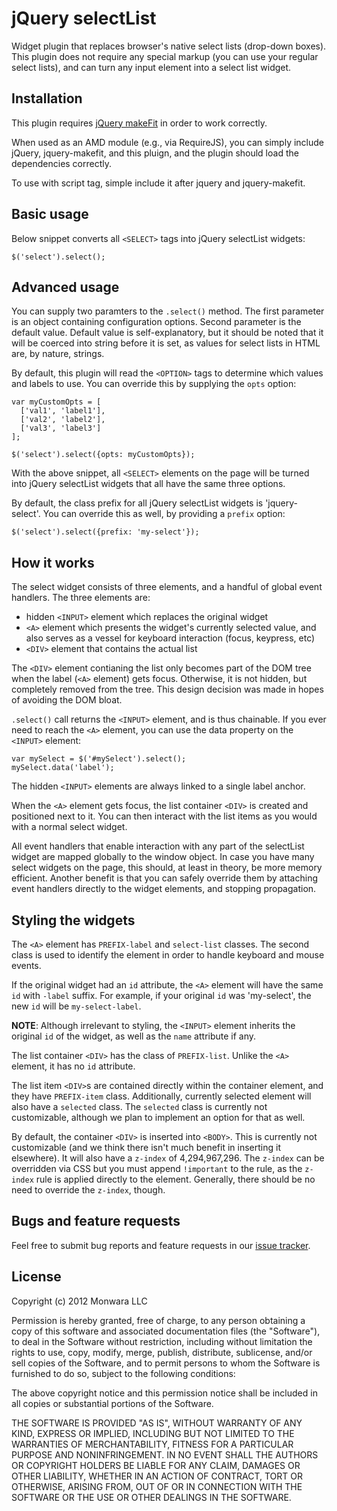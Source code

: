 jQuery selectList
=================

Widget plugin that replaces browser's native select lists (drop-down boxes).
This plugin does not require any special markup (you can use your regular
select lists), and can turn any input element into a select list widget.

Installation
------------

This plugin requires 
[jQuery makeFit](https://github.com/Monwara/jquery-makefit) in order to work 
correctly.

When used as an AMD module (e.g., via RequireJS), you can simply include
jQuery, jquery-makefit, and this pluign, and the plugin should load the
dependencies correctly.

To use with script tag, simple include it after jquery and jquery-makefit.

Basic usage
-----------

Below snippet converts all `<SELECT>` tags into jQuery selectList widgets:

    $('select').select();

Advanced usage
--------------

You can supply two paramters to the `.select()` method. The first parameter is
an object containing configuration options. Second parameter is the default
value. Default value is self-explanatory, but it should be noted that it will
be coerced into string before it is set, as values for select lists in HTML
are, by nature, strings.

By default, this plugin will read the `<OPTION>` tags to determine which values
and labels to use. You can override this by supplying the `opts` option:

    var myCustomOpts = [
      ['val1', 'label1'],
      ['val2', 'label2'],
      ['val3', 'label3']
    ];

    $('select').select({opts: myCustomOpts});

With the above snippet, all `<SELECT>` elements on the page will be turned into
jQuery selectList widgets that all have the same three options.

By default, the class prefix for all jQuery selectList widgets is
'jquery-select'. You can override this as well, by providing a `prefix` option:

    $('select').select({prefix: 'my-select'});

How it works
------------

The select widget consists of three elements, and a handful of global event
handlers. The three elements are:

 + hidden `<INPUT>` element which replaces the original widget
 + `<A>` element which presents the widget's currently selected value, and
   also serves as a vessel for keyboard interaction (focus, keypress, etc)
 + `<DIV>` element that contains the actual list

The `<DIV>` element contianing the list only becomes part of the DOM tree when
the label (`<A>` element) gets focus. Otherwise, it is not hidden, but
completely removed from the tree. This design decision was made in hopes of
avoiding the DOM bloat.

`.select()` call returns the `<INPUT>` element, and is thus chainable. If you
ever need to reach the `<A>` element, you can use the data property on the
`<INPUT>` element:

    var mySelect = $('#mySelect').select();
    mySelect.data('label');

The hidden `<INPUT>` elements are always linked to a single label anchor.

When the `<A>` element gets focus, the list container `<DIV>` is created and
positioned next to it. You can then interact with the list items as you would
with a normal select widget.

All event handlers that enable interaction with any part of the selectList
widget are mapped globally to the window object. In case you have many select
widgets on the page, this should, at least in theory, be more memory efficient.
Another benefit is that you can safely override them by attaching event
handlers directly to the widget elements, and stopping propagation.

Styling the widgets
-------------------

The `<A>` element has `PREFIX-label` and `select-list` classes. The second
class is used to identify the element in order to handle keyboard and mouse 
events.

If the original widget had an `id` attribute, the `<A>` element will have the
same `id` with `-label` suffix. For example, if your original `id` was
'my-select', the new `id` will be `my-select-label`.

__NOTE__: Although irrelevant to styling, the `<INPUT>` element inherits the
original `id` of the widget, as well as the `name` attribute if any.

The list container `<DIV>` has the class of `PREFIX-list`. Unlike the `<A>`
element, it has no `id` attribute.

The list item `<DIV>`s are contained directly within the container element, and
they have `PREFIX-item` class. Additionally, currently selected element will
also have a `selected` class. The `selected` class is currently not
customizable, although we plan to implement an option for that as well.

By default, the container `<DIV>` is inserted into `<BODY>`. This is currently
not customizable (and we think there isn't much benefit in inserting it
elsewhere). It will also have a `z-index` of 4,294,967,296. The `z-index` can
be overridden via CSS but you must append `!important` to the rule, as the
`z-index` rule is applied directly to the element. Generally, there should be
no need to override the `z-index`, though.

Bugs and feature requests
-------------------------

Feel free to submit bug reports and feature requests in our 
[issue tracker](https://github.com/Monwara/jquery-selectlist/issues).

License
-------

Copyright (c) 2012 Monwara LLC 

Permission is hereby granted, free of charge, to any person obtaining a copy of
this software and associated documentation files (the "Software"), to deal in
the Software without restriction, including without limitation the rights to
use, copy, modify, merge, publish, distribute, sublicense, and/or sell copies
of the Software, and to permit persons to whom the Software is furnished to do
so, subject to the following conditions:

The above copyright notice and this permission notice shall be included in all
copies or substantial portions of the Software.

THE SOFTWARE IS PROVIDED "AS IS", WITHOUT WARRANTY OF ANY KIND, EXPRESS OR
IMPLIED, INCLUDING BUT NOT LIMITED TO THE WARRANTIES OF MERCHANTABILITY,
FITNESS FOR A PARTICULAR PURPOSE AND NONINFRINGEMENT. IN NO EVENT SHALL THE
AUTHORS OR COPYRIGHT HOLDERS BE LIABLE FOR ANY CLAIM, DAMAGES OR OTHER
LIABILITY, WHETHER IN AN ACTION OF CONTRACT, TORT OR OTHERWISE, ARISING FROM,
OUT OF OR IN CONNECTION WITH THE SOFTWARE OR THE USE OR OTHER DEALINGS IN THE
SOFTWARE.
